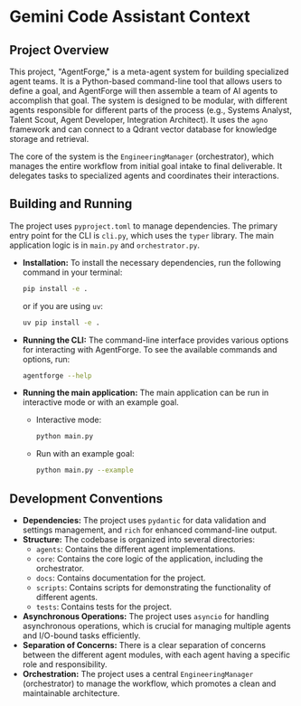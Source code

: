# Gemini Code Assistant Context

## Project Overview

This project, "AgentForge," is a meta-agent system for building specialized agent teams. It is a Python-based command-line tool that allows users to define a goal, and AgentForge will then assemble a team of AI agents to accomplish that goal. The system is designed to be modular, with different agents responsible for different parts of the process (e.g., Systems Analyst, Talent Scout, Agent Developer, Integration Architect). It uses the `agno` framework and can connect to a Qdrant vector database for knowledge storage and retrieval.

The core of the system is the `EngineeringManager` (orchestrator), which manages the entire workflow from initial goal intake to final deliverable. It delegates tasks to specialized agents and coordinates their interactions.

## Building and Running

The project uses `pyproject.toml` to manage dependencies. The primary entry point for the CLI is `cli.py`, which uses the `typer` library. The main application logic is in `main.py` and `orchestrator.py`.

*   **Installation:** To install the necessary dependencies, run the following command in your terminal:
    ```bash
    pip install -e .
    ```
    or if you are using `uv`:
    ```bash
    uv pip install -e .
    ```

*   **Running the CLI:** The command-line interface provides various options for interacting with AgentForge. To see the available commands and options, run:
    ```bash
    agentforge --help
    ```

*   **Running the main application:** The main application can be run in interactive mode or with an example goal.
    *   Interactive mode:
        ```bash
        python main.py
        ```
    *   Run with an example goal:
        ```bash
        python main.py --example
        ```

## Development Conventions

*   **Dependencies:** The project uses `pydantic` for data validation and settings management, and `rich` for enhanced command-line output.
*   **Structure:** The codebase is organized into several directories:
    *   `agents`: Contains the different agent implementations.
    *   `core`: Contains the core logic of the application, including the orchestrator.
    *   `docs`: Contains documentation for the project.
    *   `scripts`: Contains scripts for demonstrating the functionality of different agents.
    *   `tests`: Contains tests for the project.
*   **Asynchronous Operations:** The project uses `asyncio` for handling asynchronous operations, which is crucial for managing multiple agents and I/O-bound tasks efficiently.
*   **Separation of Concerns:** There is a clear separation of concerns between the different agent modules, with each agent having a specific role and responsibility.
*   **Orchestration:** The project uses a central `EngineeringManager` (orchestrator) to manage the workflow, which promotes a clean and maintainable architecture.
